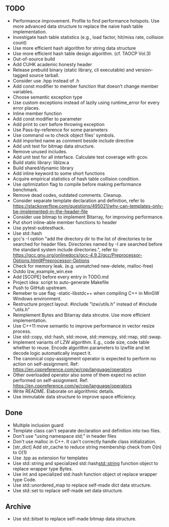 ## TODO

- Performance improvement. Profile to find performance hotspots. Use more advanced data structure to replace the naive hash table implementation.
- Investigate hash table statistics (e.g., load factor, hit/miss rate, collision count)
- Use more efficient hash algorithm for string data structure
- Use more efficient hash table design algorithm. (cf. TAOCP Vol.3)
- Out-of-source build
- Add CUHK academic honesty header
- Release prebuild binary (static library, cli executable) and version-tagged source tarball.
- Consider use .hpp instead of .h
- Add const modifier to member function that doesn't change member variables.
- Choose semantic exception type
- Use custom exceptions instead of lazily using runtime_error for every error places.
- Inline member function
- Add const modifier to parameter
- Add print to cerr before throwing exception
- Use Pass-by-reference for some parameters
- Use command `nm` to check object files' symbols.
- Add imported name as comment beside include directive
- Add unit test for bitmap data structure.
- Remove unused includes.
- Add unit test for all interface. Calculate test coverage with gcov.
- Build static library: liblzw.a
- Build shared/dynamic library
- Add inline keyword to some short functions
- Acquire empirical statistics of hash table collision condition.
- Use optimization flag to compile before making performance benchmark.
- Remove dead codes, outdated comments. Cleanup.
- Consider separate template declaration and definition, refer to https://stackoverflow.com/questions/495021/why-can-templates-only-be-implemented-in-the-header-file
- Consider use bitmap to implement Bitarray, for improving performance.
- Put short inline-able member functions to header
- Use pytest-subtesthack.
- Use std::hash
- gcc's -I option "add the directory dir to the list of directories to be searched for header files. Directories named by -I are searched before the standard system include directories.", refer to: https://gcc.gnu.org/onlinedocs/gcc-4.9.2/gcc/Preprocessor-Options.html#Preprocessor-Options
- Check for memory leak. (e.g. unmatched new-delete, malloc-free)
- Outdo lzw_example_win.exe
- Add \[SCOPE\] before every entry in TODO.md
- Project idea: script to auto-generate Makefile
- Push to GitHub upstream.
- Remeber to use flag -static-libstdc++ when compiling C++ in MinGW Windows environment.
- Restructure project layout. #include "lzw/utils.h" instead of #include "utils.h"
- Reimplement Bytes and Bitarray data strcutre. Use more efficient implementation.
- Use C++11 move semantic to improve performance in vector resize process.
- Use std::copy, std::hash, std::move, std::memcpy, std::map, std::swap.
- Implement variants of LZW algorithm. E.g., code size, code table whether to reuse. Encode algorithm parameters to lzwfile and let decode logic automatically inspect it.
- The canonical copy-assignment operator is expected to perform no action on self-assignment. Ref: https://en.cppreference.com/w/cpp/language/operators
- Other overloaded operator also some of them expect no action performed on self-assignment. Ref: https://en.cppreference.com/w/cpp/language/operators
- Write README. Elaborate on algorithmic details.
- Use immutable data structure to improve space efficiency.


## Done

- Multiple inclusion guard
- Template class can't separate declaration and definition into two files.
- Don't use "using namespace std;" in header files
- Don't use malloc in C++. It can't correctly handle class initialization.
- [str_dict] Add str_cache to reduce string membership check from O(n) to O(1)
- Use .tpp as extension for templates
- Use std::string and specialized std::hash<std::string> function object to replace wrapper type Bytes.
- Use int and specialized std::hash<int> function object ot replace wrapper type Code.
- Use std::unordered_map to replace self-made dict data structure.
- Use std::set to replace self-made set data structure.


## Archive

- Use std::bitset to replace self-made bitmap data structure.
